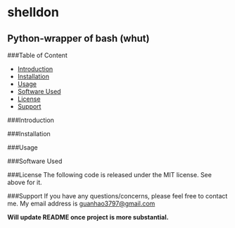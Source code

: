 shelldon
========

Python-wrapper of bash (whut)
-----------------------------

###Table of Content
- [Introduction](#intro)
- [Installation](#install)
- [Usage](#usage)
- [Software Used](#software)
- [License](#license)
- [Support](#support)

###Introduction<a name='intro'></a>

###Installation<a name='install'></a>

###Usage<a name='usage'></a>

###Software Used<a name='software'></a>


###License<a name='license'></a>
The following code is released under the MIT license. See above for it.

###Support<a name='support'></a>
If you have any questions/concerns, please feel free to contact me.
My email address is guanhao3797@gmail.com

**Will update README once project is more substantial.**
